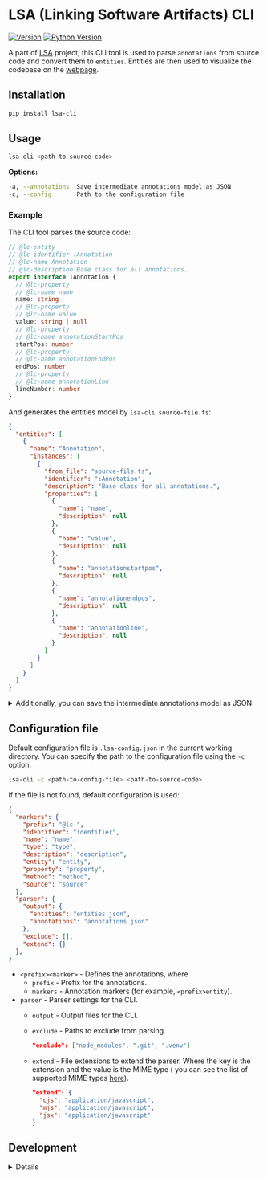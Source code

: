 # LSA (Linking Software Artifacts) CLI

[![Version](https://img.shields.io/pypi/v/lsa-cli?logo=pypi)](https://pypi.org/project/lsa-cli)
[![Python Version](https://img.shields.io/pypi/pyversions/lsa-cli?logo=python&logoColor=white)](https://pypi.org/project/lsa-cli)

A part of [LSA](https://github.com/MarkSeliverstov/MFF-bachelor-work) project,
this CLI tool is used to parse `annotations` from source code and convert them
to `entities`. Entities are then used to visualize the codebase on the
[webpage](https://markseliverstov.github.io/MFF-bachelor-work).

## Installation

```bash
pip install lsa-cli
```

## Usage

```bash
lsa-cli <path-to-source-code>
```

**Options:**

```bash
-a, --annotations  Save intermediate annotations model as JSON
-c, --config       Path to the configuration file
```

### Example

The CLI tool parses the source code:

```typescript
// @lc-entity
// @lc-identifier :Annotation
// @lc-name Annotation
// @lc-description Base class for all annotations.
export interface IAnnotation {
  // @lc-property
  // @lc-name name
  name: string
  // @lc-property
  // @lc-name value
  value: string | null
  // @lc-property
  // @lc-name annotationStartPos
  startPos: number
  // @lc-property
  // @lc-name annotationEndPos
  endPos: number
  // @lc-property
  // @lc-name annotationLine
  lineNumber: number
}
```

And generates the entities model by `lsa-cli source-file.ts`:

```json
{
  "entities": [
    {
      "name": "Annotation",
      "instances": [
        {
          "from_file": "source-file.ts",
          "identifier": ":Annotation",
          "description": "Base class for all annotations.",
          "properties": [
            {
              "name": "name",
              "description": null
            },
            {
              "name": "value",
              "description": null
            },
            {
              "name": "annotationstartpos",
              "description": null
            },
            {
              "name": "annotationendpos",
              "description": null
            },
            {
              "name": "annotationline",
              "description": null
            }
          ]
        }
      ]
    }
  ]
}
```

<details>
<summary>
Additionally, you can save the intermediate annotations model as JSON:
</summary>

```json
{
    "filesAnnotations": [
        {
            "relativeFilePath": "./source-file.ts",
            "annotations": [
                {
                    "name": "entity",
                    "value": null,
                    "lineNumber": 1
                },
                {
                    "name": "identifier",
                    "value": ":Annotation",
                    "lineNumber": 2
                },
                {
                    "name": "name",
                    "value": "Annotation",
                    "lineNumber": 3
                },
        ...
```

</details>

## Configuration file

Default configuration file is `.lsa-config.json` in the current working directory.
You can specify the path to the configuration file using the `-c` option.

```bash
lsa-cli -c <path-to-config-file> <path-to-source-code>
```

If the file is not found, default configuration is used:

```json
{
  "markers": {
    "prefix": "@lc-",
    "identifier": "identifier",
    "name": "name",
    "type": "type",
    "description": "description",
    "entity": "entity",
    "property": "property",
    "method": "method",
    "source": "source"
  },
  "parser": {
    "output": {
      "entities": "entities.json",
      "annotations": "annotations.json"
    },
    "exclude": [],
    "extend": {}
  },
}
```

- `<prefix><marker>` - Defines the annotations, where
  - `prefix` - Prefix for the annotations.
  - `markers` - Annotation markers (for example, `<prefix>entity`).
- `parser` - Parser settings for the CLI.
  - `output` - Output files for the CLI.
  - `exclude` - Paths to exclude from parsing.

    ```json
    "exclude": ["node_modules", ".git", ".venv"]
    ```

  - `extend` - File extensions to extend the parser. Where the key is the
    extension and the value is the MIME type ( you can see the list of supported
    MIME types [here](https://github.com/jeanralphaviles/comment_parser)).

    ```json
    "extend": {
      "cjs": "application/javascript",
      "mjs": "application/javascript",
      "jsx": "application/javascript"
    }
    ```

## Development

<details>

### Installation

```bash
poetry install
```

### Usage

```bash
poetry run lsa-cli
```

### Testing

```bash
pytest -c pyproject.toml
```

### Formatting

```bash
poetry run poe format-code
```

### Pre-commit

```bash
poetry shell
pre-commit install
```

</details>
